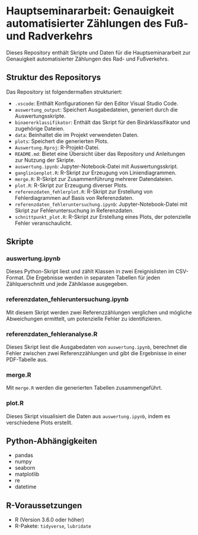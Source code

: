 # Hauptseminararbeit: Genauigkeit automatisierter Zählungen des Fuß- und Radverkehrs

Dieses Repository enthält Skripte und Daten für die Hauptseminararbeit zur Genauigkeit automatisierter Zählungen des Rad- und Fußverkehrs.

## Struktur des Repositorys

Das Repository ist folgendermaßen strukturiert:

- `.vscode`: Enthält Konfigurationen für den Editor Visual Studio Code.
- `auswertung_output`: Speichert Ausgabedateien, generiert durch die Auswertungsskripte.
- `binaererklassifikator`: Enthält das Skript für den Binärklassifikator und zugehörige Dateien.
- `data`: Beinhaltet die im Projekt verwendeten Daten.
- `plots`: Speichert die generierten Plots.
- `Auswertung.Rproj`: R-Projekt-Datei.
- `README.md`: Bietet eine Übersicht über das Repository und Anleitungen zur Nutzung der Skripte.
- `auswertung.ipynb`: Jupyter-Notebook-Datei mit Auswertungsskript.
- `ganglinienplot.R`: R-Skript zur Erzeugung von Liniendiagrammen.
- `merge.R`: R-Skript zur Zusammenführung mehrerer Datendateien.
- `plot.R`: R-Skript zur Erzeugung diverser Plots.
- `referenzdaten_fehlerplot.R`: R-Skript zur Erstellung von Fehlerdiagrammen auf Basis von Referenzdaten.
- `referenzdaten_fehleruntersuchung.ipynb`: Jupyter-Notebook-Datei mit Skript zur Fehleruntersuchung in Referenzdaten.
- `schnittpunkt_plot.R`: R-Skript zur Erstellung eines Plots, der potenzielle Fehler veranschaulicht.

## Skripte

### auswertung.ipynb

Dieses Python-Skript liest und zählt Klassen in zwei Ereignislisten im CSV-Format. Die Ergebnisse werden in separaten Tabellen für jeden Zählquerschnitt und jede Zählklasse ausgegeben.

### referenzdaten_fehleruntersuchung.ipynb

Mit diesem Skript werden zwei Referenzzählungen verglichen und mögliche Abweichungen ermittelt, um potenzielle Fehler zu identifizieren.

### referenzdaten_fehleranalyse.R

Dieses Skript liest die Ausgabedaten von `auswertung.ipynb`, berechnet die Fehler zwischen zwei Referenzzählungen und gibt die Ergebnisse in einer PDF-Tabelle aus.

### merge.R

Mit `merge.R` werden die generierten Tabellen zusammengeführt.

### plot.R

Dieses Skript visualisiert die Daten aus `auswertung.ipynb`, indem es verschiedene Plots erstellt.

## Python-Abhängigkeiten

* pandas
* numpy
* seaborn
* matplotlib
* re
* datetime

## R-Voraussetzungen

* R (Version 3.6.0 oder höher)
* R-Pakete: `tidyverse`, `lubridate`
